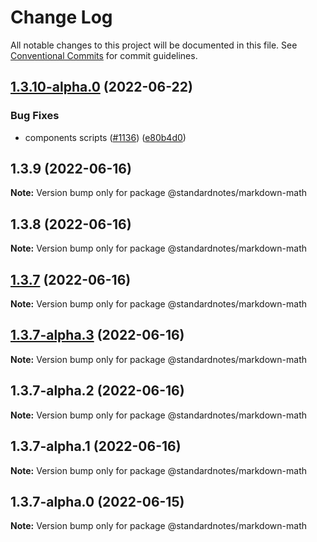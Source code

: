# Change Log

All notable changes to this project will be documented in this file.
See [Conventional Commits](https://conventionalcommits.org) for commit guidelines.

## [1.3.10-alpha.0](https://github.com/standardnotes/app/compare/@standardnotes/markdown-math@1.3.9...@standardnotes/markdown-math@1.3.10-alpha.0) (2022-06-22)

### Bug Fixes

* components scripts ([#1136](https://github.com/standardnotes/app/issues/1136)) ([e80b4d0](https://github.com/standardnotes/app/commit/e80b4d0ffad495c758b593c30e1c4c754dda9b7e))

## 1.3.9 (2022-06-16)

**Note:** Version bump only for package @standardnotes/markdown-math

## 1.3.8 (2022-06-16)

**Note:** Version bump only for package @standardnotes/markdown-math

## [1.3.7](https://github.com/standardnotes/app/compare/@standardnotes/markdown-math@1.3.7-alpha.3...@standardnotes/markdown-math@1.3.7) (2022-06-16)

**Note:** Version bump only for package @standardnotes/markdown-math

## [1.3.7-alpha.3](https://github.com/standardnotes/app/compare/@standardnotes/markdown-math@1.3.7-alpha.2...@standardnotes/markdown-math@1.3.7-alpha.3) (2022-06-16)

**Note:** Version bump only for package @standardnotes/markdown-math

## 1.3.7-alpha.2 (2022-06-16)

**Note:** Version bump only for package @standardnotes/markdown-math

## 1.3.7-alpha.1 (2022-06-16)

**Note:** Version bump only for package @standardnotes/markdown-math

## 1.3.7-alpha.0 (2022-06-15)

**Note:** Version bump only for package @standardnotes/markdown-math
